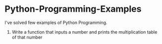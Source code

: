 # Python-Programming-Examples
I've solved few examples of Python Programming.
1. Write a function that inputs a number and prints the multiplication table of that number
